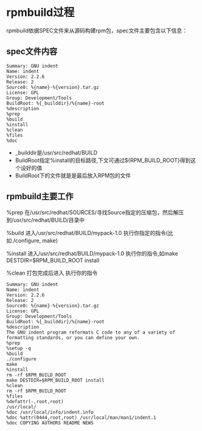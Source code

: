 # rpmbuild过程
rpmbuild依据SPEC文件来从源码构建rpm包，spec文件主要包含以下信息：

## spec文件内容
    Summary: GNU indent
    Name: indent
    Version: 2.2.6
    Release: 2
    Source0: %{name}-%{version}.tar.gz
    License: GPL
    Group: Development/Tools
    BuildRoot: %{_builddir}/%{name}-root
    %description    
    %prep
    %build	
    %install
    %clean
    %files
    %doc

* _builddir是/usr/src/redhat/BUILD
* BuildRoot指定%install的目标路径,下文可通过${RPM_BUILD_ROOT}得到这个设好的值
* BuildRoot下的文件就是是最后放入RPM包的文件

## rpmbuild主要工作
%prep
在/usr/src/redhat/SOURCES/寻找Source指定的压缩包，然后解压到/usr/src/redhat/BUILD/目录中

%build
进入/usr/src/redhat/BUILD/mypack-1.0
执行你指定的指令(比如./configure, make)

%install
进入/usr/src/redhat/BUILD/mypack-1.0
执行你的指令,如make DESTDIR=$RPM_BUILD_ROOT install

%clean
打包完成后进入
执行你的指令

    Summary: GNU indent
    Name: indent
    Version: 2.2.6
    Release: 2
    Source0: %{name}-%{version}.tar.gz
    License: GPL
    Group: Development/Tools
    BuildRoot: %{_builddir}/%{name}-root
    %description
    The GNU indent program reformats C code to any of a variety of
    formatting standards, or you can define your own.
    %prep
    %setup -q
    %build
    ./configure
    make
    %install
    rm -rf $RPM_BUILD_ROOT
    make DESTDIR=$RPM_BUILD_ROOT install
    %clean
    rm -rf $RPM_BUILD_ROOT
    %files
    %defattr(-,root,root)
    /usr/local/
    %doc /usr/local/info/indent.info
    %doc %attr(0444,root,root) /usr/local/man/man1/indent.1
    %doc COPYING AUTHORS README NEWS
